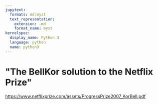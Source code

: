 ```yaml
---
jupytext:
  formats: md:myst
  text_representation:
    extension: .md
    format_name: myst
kernelspec:
  display_name: Python 3
  language: python
  name: python3
---
```


# "The BellKor solution to the Netflix Prize"

https://www.netflixprize.com/assets/ProgressPrize2007_KorBell.pdf
